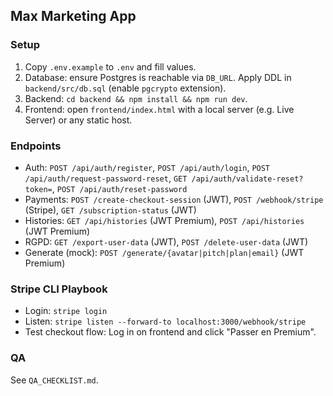 ## Max Marketing App

### Setup
1. Copy `.env.example` to `.env` and fill values.
2. Database: ensure Postgres is reachable via `DB_URL`. Apply DDL in `backend/src/db.sql` (enable `pgcrypto` extension).
3. Backend: `cd backend && npm install && npm run dev`.
4. Frontend: open `frontend/index.html` with a local server (e.g. Live Server) or any static host.

### Endpoints
- Auth: `POST /api/auth/register`, `POST /api/auth/login`, `POST /api/auth/request-password-reset`, `GET /api/auth/validate-reset?token=`, `POST /api/auth/reset-password`
- Payments: `POST /create-checkout-session` (JWT), `POST /webhook/stripe` (Stripe), `GET /subscription-status` (JWT)
- Histories: `GET /api/histories` (JWT Premium), `POST /api/histories` (JWT Premium)
- RGPD: `GET /export-user-data` (JWT), `POST /delete-user-data` (JWT)
- Generate (mock): `POST /generate/{avatar|pitch|plan|email}` (JWT Premium)

### Stripe CLI Playbook
- Login: `stripe login`
- Listen: `stripe listen --forward-to localhost:3000/webhook/stripe`
- Test checkout flow: Log in on frontend and click "Passer en Premium".

### QA
See `QA_CHECKLIST.md`.

